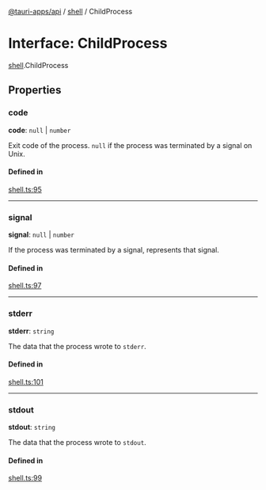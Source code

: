 [@tauri-apps/api](../README.md) / [shell](../modules/shell.md) / ChildProcess

# Interface: ChildProcess

[shell](../modules/shell.md).ChildProcess

## Properties

### code

 **code**: ``null`` \| `number`

Exit code of the process. `null` if the process was terminated by a signal on Unix.

#### Defined in

[shell.ts:95](https://github.com/tauri-apps/tauri/blob/b1d5342/tooling/api/src/shell.ts#L95)

___

### signal

 **signal**: ``null`` \| `number`

If the process was terminated by a signal, represents that signal.

#### Defined in

[shell.ts:97](https://github.com/tauri-apps/tauri/blob/b1d5342/tooling/api/src/shell.ts#L97)

___

### stderr

 **stderr**: `string`

The data that the process wrote to `stderr`.

#### Defined in

[shell.ts:101](https://github.com/tauri-apps/tauri/blob/b1d5342/tooling/api/src/shell.ts#L101)

___

### stdout

 **stdout**: `string`

The data that the process wrote to `stdout`.

#### Defined in

[shell.ts:99](https://github.com/tauri-apps/tauri/blob/b1d5342/tooling/api/src/shell.ts#L99)
